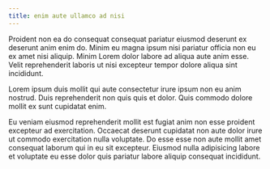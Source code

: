 ```yaml
---
title: enim aute ullamco ad nisi
---
```


Proident non ea do consequat consequat pariatur eiusmod deserunt ex deserunt anim enim do. Minim eu magna ipsum nisi pariatur officia non eu ex amet nisi aliquip. Minim Lorem dolor labore ad aliqua aute anim esse. Velit reprehenderit laboris ut nisi excepteur tempor dolore aliqua sint incididunt.

Lorem ipsum duis mollit qui aute consectetur irure ipsum non eu anim nostrud. Duis reprehenderit non quis quis et dolor. Quis commodo dolore mollit ex sunt cupidatat enim.

Eu veniam eiusmod reprehenderit mollit est fugiat anim non esse proident excepteur ad exercitation. Occaecat deserunt cupidatat non aute dolor irure ut commodo exercitation nulla voluptate. Do esse esse non aute mollit amet consequat laborum qui in eu sit excepteur. Eiusmod nulla adipisicing labore et voluptate eu esse dolor quis pariatur labore aliquip consequat incididunt.